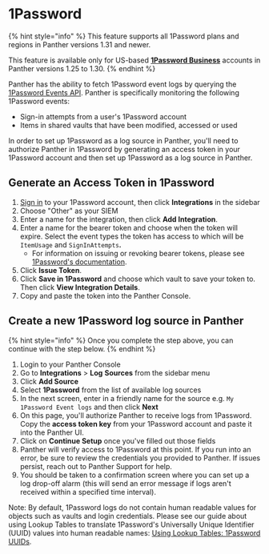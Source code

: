 # 1Password

{% hint style="info" %}
This feature supports all 1Password plans and regions in Panther versions 1.31 and newer.

This feature is available only for US-based [**1Password Business**](https://1password.com/business/) accounts in Panther versions 1.25 to 1.30.&#x20;
{% endhint %}

Panther has the ability to fetch 1Password event logs by querying the [1Password Events API](https://support.1password.com/events-api-reference/). Panther is specifically monitoring the following 1Password events:

* Sign-in attempts from a user's 1Password account
* Items in shared vaults that have been modified, accessed or used

In order to set up 1Password as a log source in Panther, you'll need to authorize Panther in 1Password by generating an access token in your 1Password account and then set up 1Password as a log source in Panther.&#x20;

## Generate an Access Token in 1Password

1. [Sign in](https://start.1password.com/signin) to your 1Password account, then click **Integrations** in the sidebar
2. Choose "Other" as your SIEM
3. Enter a name for the integration, then click **Add Integration**.
4. Enter a name for the bearer token and choose when the token will expire. Select the event types the token has access to which will be `ItemUsage` and `SignInAttempts`**.**
   * For  information on issuing or revoking bearer tokens, please see [1Password's documentation](https://support.1password.com/events-reporting/#appendix-issue-or-revoke-bearer-tokens).
5. Click **Issue Token**.
6. Click **Save in 1Password** and choose which vault to save your token to. Then click **View Integration Details**.
7. Copy and paste the token into the Panther Console.&#x20;

## Create a new 1Password log source in Panther

{% hint style="info" %}
Once you complete the step above, you can continue with the step below.
{% endhint %}

1. Login to your Panther Console
2. Go to **Integrations** > **Log** **Sources** from the sidebar menu
3. Click **Add Source**
4. Select **1Password** from the list of available log sources
5. In the next screen, enter in a friendly name for the source e.g. `My 1Password Event logs` and then click **Next**
6. On this page, you'll authorize Panther to receive logs from 1Password. Copy the **access token key** from your 1Password account and paste it into the Panther UI.
7. Click on **Continue Setup** once you've filled out those fields
8. Panther will verify access to 1Password at this point. If you run into an error, be sure to review the credentials you provided to Panther. If issues persist, reach out to Panther Support for help.
9. You should be taken to a confirmation screen where you can set up a log drop-off alarm (this will send an error message if logs aren't received within a specified time interval).



Note: By default, 1Password logs do not contain human readable values for objects such as vaults and login credentials. Please see our guide about using Lookup Tables to translate 1Password's Universally Unique Identifier (UUID) values into human readable names: [Using Lookup Tables: 1Password UUIDs](https://docs.runpanther.io/guides/using-lookup-tables-1password-uuids).
